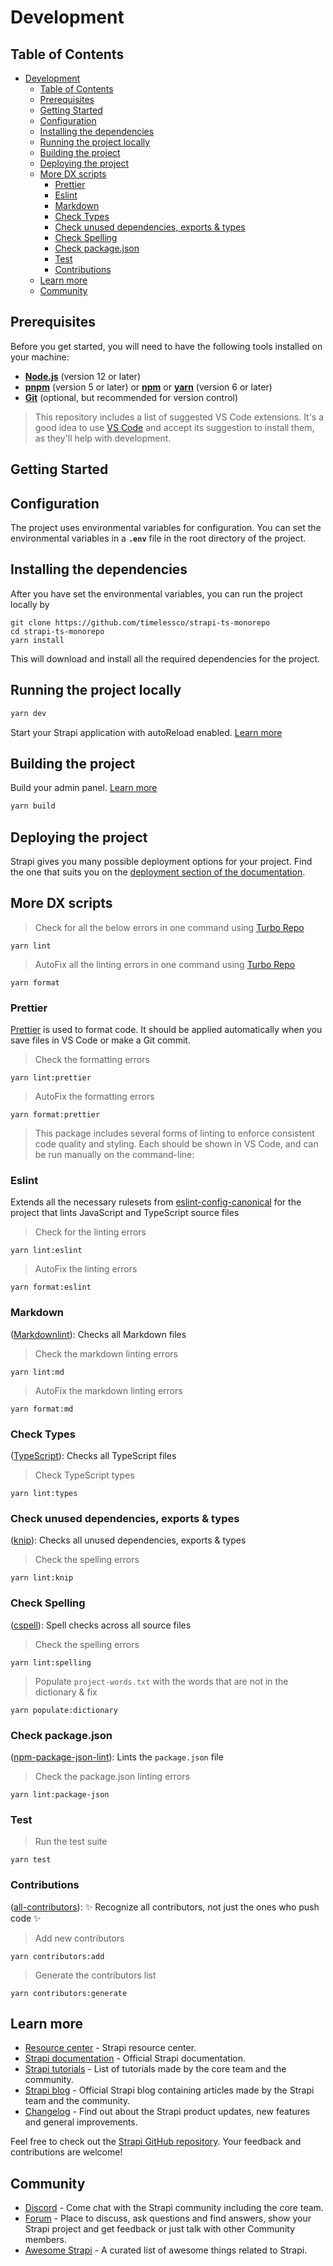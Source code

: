 # Development

## Table of Contents

- [Development](#development)
  - [Table of Contents](#table-of-contents)
  - [Prerequisites](#prerequisites)
  - [Getting Started](#getting-started)
  - [Configuration](#configuration)
  - [Installing the dependencies](#installing-the-dependencies)
  - [Running the project locally](#running-the-project-locally)
  - [Building the project](#building-the-project)
  - [Deploying the project](#deploying-the-project)
  - [More DX scripts](#more-dx-scripts)
    - [Prettier](#prettier)
    - [Eslint](#eslint)
    - [Markdown](#markdown)
    - [Check Types](#check-types)
    - [Check unused dependencies, exports \& types](#check-unused-dependencies-exports--types)
    - [Check Spelling](#check-spelling)
    - [Check package.json](#check-packagejson)
    - [Test](#test)
    - [Contributions](#contributions)
  - [Learn more](#learn-more)
  - [Community](#community)

## Prerequisites

Before you get started, you will need to have the following tools installed on
your machine:

- **[Node.js][1]** (version 12 or later)
- **[pnpm][2]** (version 5 or later) or **[npm][3]** or **[yarn][4]** (version 6
  or later)
- **[Git][5]** (optional, but recommended for version control)

> This repository includes a list of suggested VS Code extensions. It's a good
> idea to use [VS Code][6] and accept its suggestion to install them, as they'll
> help with development.

## Getting Started

## Configuration

The project uses environmental variables for configuration. You can set the
environmental variables in a **`.env`** file in the root directory of the
project.

## Installing the dependencies

After you have set the environmental variables, you can run the project locally
by

```shell
git clone https://github.com/timelessco/strapi-ts-monorepo
cd strapi-ts-monorepo
yarn install
```

This will download and install all the required dependencies for the project.

## Running the project locally

```bash
yarn dev
```

Start your Strapi application with autoReload enabled. [Learn more][16]

## Building the project

Build your admin panel. [Learn more][17]

```bash
yarn build
```

## Deploying the project

Strapi gives you many possible deployment options for your project. Find the one
that suits you on the [deployment section of the documentation][18].

## More DX scripts

> Check for all the below errors in one command using [Turbo Repo][7]

`yarn lint`

> AutoFix all the linting errors in one command using [Turbo Repo][7]

`yarn format`

### Prettier

[Prettier][8] is used to format code. It should be applied automatically when
you save files in VS Code or make a Git commit.

> Check the formatting errors

`yarn lint:prettier`

> AutoFix the formatting errors

`yarn format:prettier`

> This package includes several forms of linting to enforce consistent code
> quality and styling. Each should be shown in VS Code, and can be run manually
> on the command-line:

### Eslint

Extends all the necessary rulesets from [eslint-config-canonical][9] for the
project that lints JavaScript and TypeScript source files

> Check for the linting errors

`yarn lint:eslint`

> AutoFix the linting errors

`yarn format:eslint`

### Markdown

([Markdownlint][10]): Checks all Markdown files

> Check the markdown linting errors

`yarn lint:md`

> AutoFix the markdown linting errors

`yarn format:md`

### Check Types

([TypeScript][11]): Checks all TypeScript files

> Check TypeScript types

`yarn lint:types`

### Check unused dependencies, exports & types

([knip][12]): Checks all unused dependencies, exports & types

> Check the spelling errors

`yarn lint:knip`

### Check Spelling

([cspell][13]): Spell checks across all source files

> Check the spelling errors

`yarn lint:spelling`

> Populate `project-words.txt` with the words that are not in the dictionary &
> fix

`yarn populate:dictionary`

### Check package.json

([npm-package-json-lint][14]): Lints the `package.json` file

> Check the package.json linting errors

`yarn lint:package-json`

### Test

> Run the test suite

`yarn test`

### Contributions

([all-contributors][15]): ✨ Recognize all contributors, not just the ones who
push code ✨

> Add new contributors

`yarn contributors:add`

> Generate the contributors list

`yarn contributors:generate`

## Learn more

- [Resource center](https://strapi.io/resource-center) - Strapi resource center.
- [Strapi documentation](https://docs.strapi.io) - Official Strapi
  documentation.
- [Strapi tutorials](https://strapi.io/tutorials) - List of tutorials made by
  the core team and the community.
- [Strapi blog](https://docs.strapi.io) - Official Strapi blog containing
  articles made by the Strapi team and the community.
- [Changelog](https://strapi.io/changelog) - Find out about the Strapi product
  updates, new features and general improvements.

Feel free to check out the
[Strapi GitHub repository](https://github.com/strapi/strapi). Your feedback and
contributions are welcome!

## Community

- [Discord](https://discord.strapi.io) - Come chat with the Strapi community
  including the core team.
- [Forum](https://forum.strapi.io/) - Place to discuss, ask questions and find
  answers, show your Strapi project and get feedback or just talk with other
  Community members.
- [Awesome Strapi](https://github.com/strapi/awesome-strapi) - A curated list of
  awesome things related to Strapi.

[1]: https://nodejs.org/en/
[2]: https://pnpm.io/
[3]: https://www.npmjs.com/
[4]: https://yarnpkg.com/
[5]: https://git-scm.com/
[6]: https://code.visualstudio.com
[7]: https://turbo.build/repo
[8]: https://prettier.io
[9]: https://github.com/gajus/eslint-config-canonical
[10]: https://github.com/DavidAnson/markdownlint
[11]: https://www.typescriptlang.org/
[12]: https://github.com/webpro/knip
[13]: https://cspell.org
[14]: https://npmpackagejsonlint.org/
[15]: https://github.com/all-contributors/all-contributors
[16]:
	https://docs.strapi.io/developer-docs/latest/developer-resources/cli/CLI.html#strapi-develop
[17]:
	https://docs.strapi.io/developer-docs/latest/developer-resources/cli/CLI.html#strapi-build
[18]:
	https://docs.strapi.io/developer-docs/latest/setup-deployment-guides/deployment.html
